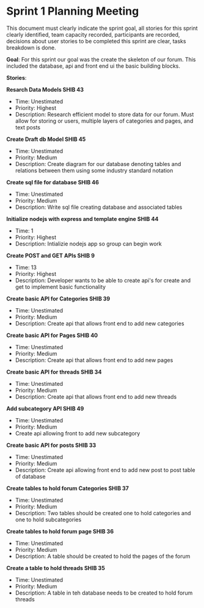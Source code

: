 # Sprint 1 Planning Meeting

This document must clearly indicate the sprint goal, all
stories for this sprint clearly identified, team capacity recorded, participants are recorded, decisions
about user stories to be completed this sprint are clear, tasks breakdown is done.

**Goal**: For this sprint our goal was the create the skeleton of our forum. This included the database, api and front end ui the basic building blocks.

**Stories**: 

**Resarch Data Models SHIB 43**
- Time: Unestimated
- Priority: Highest
- Description: Research efficient model to store data for our forum. Must allow for storing or users, multiple layers of categories and pages, and text posts
  
**Create Draft db Model SHIB 45**
- Time: Unestimated
- Priority: Medium
- Description: Create diagram for our database denoting tables and relations between them using some industry standard notation
  
**Create sql file for database SHIB 46**
- Time: Unestimated
- Priority: Medium
- Description: Write sql file creating database and associated tables

**Initialize nodejs with express and template engine SHIB 44**
- Time: 1
- Priority: Highest
- Description: Intializie nodejs app so group can begin work

**Create POST and GET APIs SHIB 9**
- Time: 13
- Priority: Highest
- Description: Developer wants to be able to create api's for create and get to implement basic functionality

**Create basic API for Categories SHIB 39**
- Time: Unestimated
- Priority: Medium
- Description: Create api that allows front end to add new categories

**Create basic API for Pages SHIB 40**
- Time: Unestimated
- Priority: Medium
- Description: Create api that allows front end to add new pages

**Create basic API for threads SHIB 34**
- Time: Unestimated
- Priority: Medium
- Description: Create api that allows front end to add new threads

**Add subcategory API SHIB 49**
- Time: Unestimated
- Priority: Medium
- Create api allowing front to add new subcategory

**Create basic API for posts SHIB 33**
- Time: Unestimated
- Priority: Medium
- Description: Create api allowing front end to add new post to post table of database

**Create tables to hold forum Categories SHIB 37**
- Time: Unestimated
- Priority: Medium
- Description: Two tables should be created one to hold categories and one to hold subcategories

**Create tables to hold forum page SHIB 36**
- Time: Unestimated
- Priority: Medium
- Description: A table should be created to hold the pages of the forum

**Create a table to hold threads SHIB 35**
- Time: Unestimated
- Priority: Medium
- Description: A table in teh database needs to be created to hold forum threads
